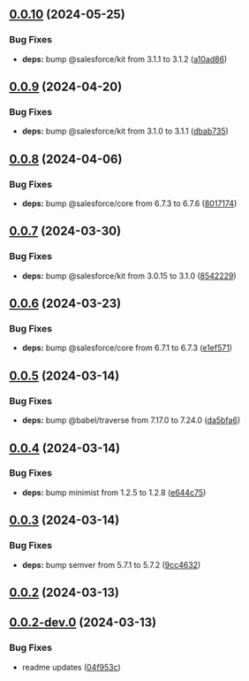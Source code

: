 ## [0.0.10](https://github.com/salesforcecli/test-library-release/compare/0.0.9...0.0.10) (2024-05-25)


### Bug Fixes

* **deps:** bump @salesforce/kit from 3.1.1 to 3.1.2 ([a10ad86](https://github.com/salesforcecli/test-library-release/commit/a10ad8652cc1fe8fc09b70e426fcdd6c6dc1b6a8))



## [0.0.9](https://github.com/salesforcecli/test-library-release/compare/0.0.8...0.0.9) (2024-04-20)


### Bug Fixes

* **deps:** bump @salesforce/kit from 3.1.0 to 3.1.1 ([dbab735](https://github.com/salesforcecli/test-library-release/commit/dbab7356ba5d676755afa8a1cca3a1b557f3c9bd))



## [0.0.8](https://github.com/salesforcecli/test-library-release/compare/0.0.7...0.0.8) (2024-04-06)


### Bug Fixes

* **deps:** bump @salesforce/core from 6.7.3 to 6.7.6 ([8017174](https://github.com/salesforcecli/test-library-release/commit/8017174ed5888b05c7657bc4831a446b81ef1bd8))



## [0.0.7](https://github.com/salesforcecli/test-library-release/compare/0.0.6...0.0.7) (2024-03-30)


### Bug Fixes

* **deps:** bump @salesforce/kit from 3.0.15 to 3.1.0 ([8542229](https://github.com/salesforcecli/test-library-release/commit/8542229592c7df62e4a41b088d7379fc8330e9dc))



## [0.0.6](https://github.com/salesforcecli/test-library-release/compare/0.0.5...0.0.6) (2024-03-23)


### Bug Fixes

* **deps:** bump @salesforce/core from 6.7.1 to 6.7.3 ([e1ef571](https://github.com/salesforcecli/test-library-release/commit/e1ef571b77b69ddaec3253e2fabb093d48453162))



## [0.0.5](https://github.com/salesforcecli/test-library-release/compare/0.0.4...0.0.5) (2024-03-14)


### Bug Fixes

* **deps:** bump @babel/traverse from 7.17.0 to 7.24.0 ([da5bfa6](https://github.com/salesforcecli/test-library-release/commit/da5bfa60d8e0b64b54ec316d766e062eb49155df))



## [0.0.4](https://github.com/salesforcecli/test-library-release/compare/0.0.3...0.0.4) (2024-03-14)


### Bug Fixes

* **deps:** bump minimist from 1.2.5 to 1.2.8 ([e644c75](https://github.com/salesforcecli/test-library-release/commit/e644c755730c5240fe830472e9aed72293b476cd))



## [0.0.3](https://github.com/salesforcecli/test-library-release/compare/0.0.2...0.0.3) (2024-03-14)


### Bug Fixes

* **deps:** bump semver from 5.7.1 to 5.7.2 ([9cc4632](https://github.com/salesforcecli/test-library-release/commit/9cc463209baa012f43677cc523456df20555d798))



## [0.0.2](https://github.com/salesforcecli/test-library-release/compare/0.0.2-dev.0...0.0.2) (2024-03-13)



## [0.0.2-dev.0](https://github.com/salesforcecli/test-library-release/compare/04f953c60731a8b52667b05c2944577c8c7c7a28...0.0.2-dev.0) (2024-03-13)


### Bug Fixes

* readme updates ([04f953c](https://github.com/salesforcecli/test-library-release/commit/04f953c60731a8b52667b05c2944577c8c7c7a28))



